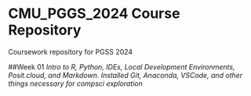 # CMU_PGGS_2024 Course Repository
Coursework repository for PGSS 2024

##Week 01
*Intro to R, Python, IDEs, Local Development Environments, Posit.cloud, and Markdown. Installed Git, Anaconda, VSCode, and other things necessary for compsci exploration*
